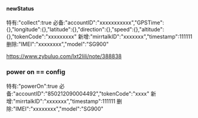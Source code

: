 
#### newStatus
特有:"collect":true
必备:"accountID":"xxxxxxxxxxx","GPSTime":{},"longitude":{},"latitude":{},"direction":{},"speed":{},"altitude":{},"tokenCode":"xxxxxxxxx"
新增:"mirrtalkID":"xxxxxxx","timestamp":111111
删除:"IMEI":"xxxxxxxx","model":"SG900"

https://www.zybuluo.com/lxt2lili/note/388838 

### power on == config
特有:"powerOn":true
必备:"accountID":"850212090004492","tokenCode":"xxxx"
新增:"mirrtalkID":"xxxxxxx","timestamp":111111
删除:"IMEI":"xxxxxxxx","model":"SG900"

